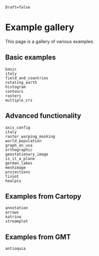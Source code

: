 ```@meta
Draft=false
```

# Example gallery

This page is a gallery of various examples.

## Basic examples

```@overviewgallery
basic
italy
field_and_countries
rotating_earth
histogram
contours
rasters
multiple_crs
```

## Advanced functionality

```@overviewgallery
axis_config
italy
raster_warping_masking
world_population
graph_on_usa
orthographic
geostationary_image
is_it_a_plane
german_lakes
meshimage
projections
tissot
healpix
```

## Examples from Cartopy

```@overviewgallery
annotation
arrows
katrina
streamplot
```

## Examples from GMT

```@overviewgallery
antioquia
```

